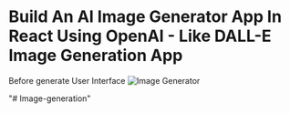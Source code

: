 # Build An AI Image Generator App In React Using OpenAI - Like DALL-E Image Generation App

Before generate User Interface
![Image Generator](https://github.com/hamza-zennou/Ai-Image-Generator/assets/113460637/1140eac1-d0ae-4067-ac88-6e460d47908e)

"# Image-generation" 
